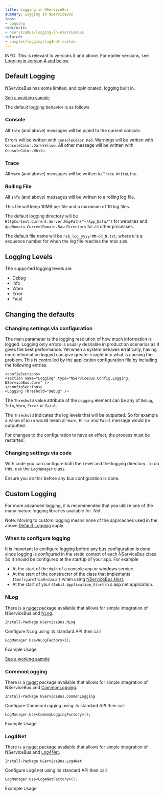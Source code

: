 ```yaml
---
title: Logging in NServiceBus
summary: Logging in NServiceBus
tags: 
- Logging
redirects:
- nservicebus/logging-in-nservicebus
related:
- samples/logging/log4net-custom
---
```


INFO: This is relevant to versions 5 and above. For earlier versions, see [Logging in version 4 and below](nservicebus4-and-below.md).

## Default Logging

NServiceBus has some limited, and opinionated, logging built in.

[See a working sample](/samples/logging/default)

The default logging behavior is as follows:

### Console

All `Info` (and above) messages will be piped to the current console.

Errors will be written with `ConsoleColor.Red`. Warnings will be written with `ConsoleColor.DarkYellow`. All other message will be written with `ConsoleColor.White`. 

### Trace

All `Warn` (and above) messages will be written to `Trace.WriteLine`.
 
### Rolling File 

All `Info` (and above) messages will be written to a rolling log file.

This file will keep 10MB per file and a maximum of 10 log files.

The default logging directory will be `HttpContext.Current.Server.MapPath("~/App_Data/")` for websites and `AppDomain.CurrentDomain.BaseDirectory` for all other processes.

The default file name will be `nsb_log_yyyy-MM-dd_N.txt`, where `N` is a sequence number for when the log file reaches the max size.

## Logging Levels

The supported logging levels are

 * Debug
 * Info
 * Warn
 * Error
 * Fatal

## Changing the defaults

### Changing settings via configuration

The main parameter is the logging resolution of how much information is logged. Logging only errors is usually desirable in production scenarios as it gives the best performance. Yet when a system behaves erratically, having more information logged can give greater insight into what is causing the problem. This is controlled by the application configuration file by including the following entries:

```
<configSections>
<section name="Logging" type="NServiceBus.Config.Logging, NServiceBus.Core" />
</configSections>
<Logging Threshold="Debug" />
```

The `Threshold` value attribute of the `Logging` element can be any of `Debug`, `Info`, `Warn`, `Error` or `Fatal`.

The `Threshold` indicates the log levels that will be outputted. So for example a value of `Warn` would mean all `Warn`, `Error` and `Fatal` message would be outputted. 

For changes to the configuration to have an effect, the process must be restarted.

### Changing settings via code

With code you can configure both the Level and the logging directory. To do this, use the `LogManager` class.

<!-- import OverrideLoggingDefaultsInCode -->

Ensure you do this before any bus configuration is done.

## Custom Logging

For more advanced logging, it is recommended that you utilize one of the many mature logging libraries available for .Net. 

Note: Moving to custom logging means none of the approaches used in the above [Default Logging](#default-logging) apply. 

### When to configure logging

It is important to configure logging before any bus configuration is done since logging is configured in the static context of each NServiceBus class. So it should be configured at the startup of your app. For example

 * At the start of the `Main` of a console app or windows service.
 * At the start of the constructor of the class that implements `IConfigureThisEndpoint` when using [NServiceBus.Host](/nservicebus/hosting/nservicebus-host/).
 * At the start of your `Global.Application_Start` in a asp.net application.
 
### NLog

There is a [nuget](https://www.nuget.org/packages/NServiceBus.NLog/) package available that allows for simple integration of NServiceBus and [NLog](http://nlog-project.org/).

    Install-Package NServiceBus.NLog

Configure NLog using its standard API then call 

    LogManager.Use<NLogFactory>();

Example Usage 

<!-- import NLogInCode -->

[See a working sample](/samples/logging/nlog-custom)

### CommonLogging

There is a [nuget](https://www.nuget.org/packages/NServiceBus.CommonLogging/) package available that allows for simple integration of NServiceBus and [CommonLogging](http://netcommon.sourceforge.net/).

    Install-Package NServiceBus.CommonLogging

Configure CommonLogging using its standard API then call 

    LogManager.Use<CommonLoggingFactory>();

Example Usage 

<!-- import CommonLoggingInCode -->

### Log4Net

There is a [nuget](https://www.nuget.org/packages/NServiceBus.Log4Net/) package available that allows for simple integration of NServiceBus and [Log4Net](http://logging.apache.org/log4net/).

    Install-Package NServiceBus.Log4Net

Configure Log4net using its standard API then call 

    LogManager.Use<Log4NetFactory>();

Example Usage 

<!-- import Log4netInCode -->

